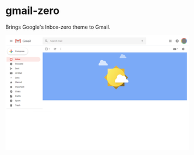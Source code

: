 # gmail-zero
Brings Google's Inbox-zero theme to Gmail.

![what it looks like](/images/ic_zero_inbox_screenshot.png)
